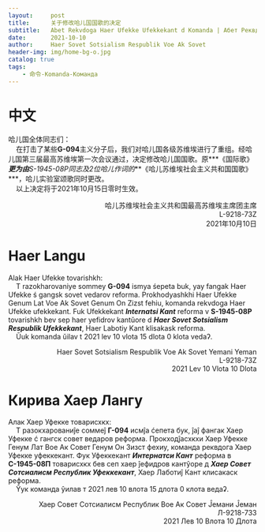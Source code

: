 ```yaml
---
layout:     post
title:      关于修改哈儿国国歌的决定
subtitle:   Abet Rekvdoga Haer Ufekke Ufekkekant d Komanda | Абет Реквдога Хаер Уфекке Уфеккекант д Команда
date:       2021-10-10
author:     Haer Sovet Sotsialism Respublik Voe Ak Sovet
header-img: img/home-bg-o.jpg
catalog: true
tags:
    - 命令-Komanda-Команда
---
```


# 中文
哈儿国全体同志们：  
&nbsp;&nbsp;&nbsp;&nbsp;在打击了某些**G-094**主义分子后，我们对哈儿国各级苏维埃进行了重组。经哈儿国第三届最高苏维埃第一次会议通过，决定修改哈儿国国歌。原***《国际歌》***更为由**S-1945-08P**同志及2位哈儿作词的***《哈儿苏维埃社会主义共和国国歌》***，哈儿实验室颂歌同时更改。  
&nbsp;&nbsp;&nbsp;&nbsp;以上决定将于2021年10月15日零时生效。
<div style="text-align: right">哈儿苏维埃社会主义共和国最高苏维埃主席团主席<br>L-9218-73Z<br>2021年10月10日</div>

# Haer Langu
Alak Haer Ufekke tovarishkh:  
&nbsp;&nbsp;&nbsp;&nbsp;T razokharovaniye sommey **G-094** ismya śepeta buk, yay fangak Haer Ufekke ś gangsk sovet vedarov reforma. Prokhodyashkhi Haer Ufekke Genum Lat Voe Ak Sovet Genum On Zizst fehiu, komanda rekvdoga Haer Ufekke ufekkekant. Fuk Ufekkekant ***Internatsi Kant*** reforma v **S-1945-08P** tovarishkh bev sep haer yefidrov kantŭore d ***Haer Sovet Sotsialism Respublik Ufekkekant***, Haer Labotiy Kant klisakask reforma.  
&nbsp;&nbsp;&nbsp;&nbsp;Ŭuk komanda ŭilav t 2021 lev 10 vlota 15 dlota 0 klota vedaʔ.
<div style="text-align: right">Haer Sovet Sotsialism Respublik Voe Ak Sovet Yemani Yeman<br>L-9218-73Z<br>2021 Lev 10 Vlota 10 Dlota</div>

# Кирива Хаер Лангу
Алак Хаер Уфекке товарисхкх:  
&nbsp;&nbsp;&nbsp;&nbsp;Т разокхарованиĵе соммеĵ **Г-094** исмĵа ćепета бук, ĵаĵ фангак Хаер Уфекке ć гангск совет ведаров реформа. Прокходĵасхкхи Хаер Уфекке Генум Лат Вое Ак Совет Генум Он Зизст фехиу, команда реквдога Хаер Уфекке уфеккекант. Фук Уфеккекант ***Интернатси Кант*** реформа в **С-1945-08П** товарисхкх бев сеп хаер ĵефидров кантŷоре д ***Хаер Совет Сотсиалисм Республик Уфеккекант***, Хаер Лаботиĵ Кант клисакаск реформа.  
&nbsp;&nbsp;&nbsp;&nbsp;Ŷук команда ŷилав т 2021 лев 10 влота 15 длота 0 клота ведаʡ.
<div style="text-align: right">Хаер Совет Сотсиалисм Республик Вое Ак Совет Ĵемани Ĵеман<br>Л-9218-73З<br>2021 Лев 10 Влота 10 Длота</div>
